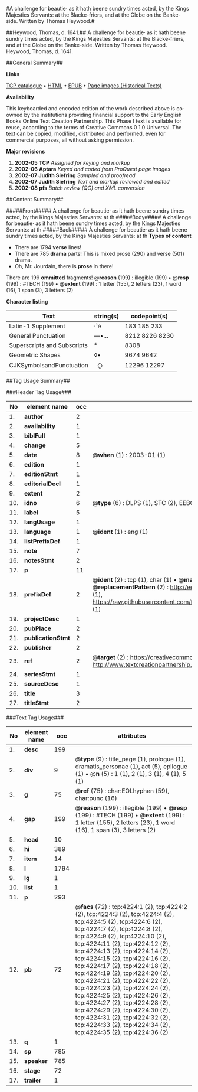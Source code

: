 #A challenge for beautie· as it hath beene sundry times acted, by the Kings Majesties Servants: at the Blacke-friers, and at the Globe on the Banke-side. Written by Thomas Heywood.#

##Heywood, Thomas, d. 1641.##
A challenge for beautie· as it hath beene sundry times acted, by the Kings Majesties Servants: at the Blacke-friers, and at the Globe on the Banke-side. Written by Thomas Heywood.
Heywood, Thomas, d. 1641.

##General Summary##

**Links**

[TCP catalogue](http://www.ota.ox.ac.uk/tcp/)  • 
[HTML](http://tei.it.ox.ac.uk/tcp/Texts-HTML/free/A03/A03190.html)  • 
[EPUB](http://tei.it.ox.ac.uk/tcp/Texts-EPUB/free/A03/A03190.epub) • 
[Page images (Historical Texts)](https://data.historicaltexts.jisc.ac.uk/view?pubId=eebo-99839773e&pageId=eebo-99839773e-4224-1)

**Availability**

This keyboarded and encoded edition of the
	       work described above is co-owned by the institutions
	       providing financial support to the Early English Books
	       Online Text Creation Partnership. This Phase I text is
	       available for reuse, according to the terms of Creative
	       Commons 0 1.0 Universal. The text can be copied,
	       modified, distributed and performed, even for
	       commercial purposes, all without asking permission.

**Major revisions**

1. __2002-05__ __TCP__ *Assigned for keying and markup*
1. __2002-06__ __Aptara__ *Keyed and coded from ProQuest page images*
1. __2002-07__ __Judith Siefring__ *Sampled and proofread*
1. __2002-07__ __Judith Siefring__ *Text and markup reviewed and edited*
1. __2002-08__ __pfs__ *Batch review (QC) and XML conversion*

##Content Summary##

#####Front#####
A challenge for beautie· as it hath beene sundry times acted, by the Kings Majesties Servants: at th
#####Body#####
A challenge for beautie· as it hath beene sundry times acted, by the Kings Majesties Servants: at th
#####Back#####
A challenge for beautie· as it hath beene sundry times acted, by the Kings Majesties Servants: at th
**Types of content**

  * There are 1794 **verse** lines!
  * There are 785 **drama** parts! This is mixed prose (290) and verse (501) drama.
  * Oh, Mr. Jourdain, there is **prose** in there!

There are 199 **ommitted** fragments! 
 @__reason__ (199) : illegible (199)  •  @__resp__ (199) : #TECH (199)  •  @__extent__ (199) : 1 letter (155), 2 letters (23), 1 word (16), 1 span (3), 3 letters (2)

**Character listing**


|Text|string(s)|codepoint(s)|
|---|---|---|
|Latin-1 Supplement|·¹é|183 185 233|
|General Punctuation|—•…|8212 8226 8230|
|Superscripts             and Subscripts|⁴|8308|
|Geometric Shapes|◊▪|9674 9642|
|CJKSymbolsandPunctuation|〈〉|12296 12297|

##Tag Usage Summary##

###Header Tag Usage###

|No|element name|occ|attributes|
|---|---|---|---|
|1.|__author__|2||
|2.|__availability__|1||
|3.|__biblFull__|1||
|4.|__change__|5||
|5.|__date__|8| @__when__ (1) : 2003-01 (1)|
|6.|__edition__|1||
|7.|__editionStmt__|1||
|8.|__editorialDecl__|1||
|9.|__extent__|2||
|10.|__idno__|6| @__type__ (6) : DLPS (1), STC (2), EEBO-CITATION (1), PROQUEST (1), VID (1)|
|11.|__label__|5||
|12.|__langUsage__|1||
|13.|__language__|1| @__ident__ (1) : eng (1)|
|14.|__listPrefixDef__|1||
|15.|__note__|7||
|16.|__notesStmt__|2||
|17.|__p__|11||
|18.|__prefixDef__|2| @__ident__ (2) : tcp (1), char (1)  •  @__matchPattern__ (2) : ([0-9\-]+):([0-9IVX]+) (1), (.+) (1)  •  @__replacementPattern__ (2) : http://eebo.chadwyck.com/downloadtiff?vid=$1&page=$2 (1), https://raw.githubusercontent.com/textcreationpartnership/Texts/master/tcpchars.xml#$1 (1)|
|19.|__projectDesc__|1||
|20.|__pubPlace__|2||
|21.|__publicationStmt__|2||
|22.|__publisher__|2||
|23.|__ref__|2| @__target__ (2) : https://creativecommons.org/publicdomain/zero/1.0/ (1), http://www.textcreationpartnership.org/docs/. (1)|
|24.|__seriesStmt__|1||
|25.|__sourceDesc__|1||
|26.|__title__|3||
|27.|__titleStmt__|2||


###Text Tag Usage###

|No|element name|occ|attributes|
|---|---|---|---|
|1.|__desc__|199||
|2.|__div__|9| @__type__ (9) : title_page (1), prologue (1), dramatis_personae (1), act (5), epilogue (1)  •  @__n__ (5) : 1 (1), 2 (1), 3 (1), 4 (1), 5 (1)|
|3.|__g__|75| @__ref__ (75) : char:EOLhyphen (59), char:punc (16)|
|4.|__gap__|199| @__reason__ (199) : illegible (199)  •  @__resp__ (199) : #TECH (199)  •  @__extent__ (199) : 1 letter (155), 2 letters (23), 1 word (16), 1 span (3), 3 letters (2)|
|5.|__head__|10||
|6.|__hi__|389||
|7.|__item__|14||
|8.|__l__|1794||
|9.|__lg__|1||
|10.|__list__|1||
|11.|__p__|293||
|12.|__pb__|72| @__facs__ (72) : tcp:4224:1 (2), tcp:4224:2 (2), tcp:4224:3 (2), tcp:4224:4 (2), tcp:4224:5 (2), tcp:4224:6 (2), tcp:4224:7 (2), tcp:4224:8 (2), tcp:4224:9 (2), tcp:4224:10 (2), tcp:4224:11 (2), tcp:4224:12 (2), tcp:4224:13 (2), tcp:4224:14 (2), tcp:4224:15 (2), tcp:4224:16 (2), tcp:4224:17 (2), tcp:4224:18 (2), tcp:4224:19 (2), tcp:4224:20 (2), tcp:4224:21 (2), tcp:4224:22 (2), tcp:4224:23 (2), tcp:4224:24 (2), tcp:4224:25 (2), tcp:4224:26 (2), tcp:4224:27 (2), tcp:4224:28 (2), tcp:4224:29 (2), tcp:4224:30 (2), tcp:4224:31 (2), tcp:4224:32 (2), tcp:4224:33 (2), tcp:4224:34 (2), tcp:4224:35 (2), tcp:4224:36 (2)|
|13.|__q__|1||
|14.|__sp__|785||
|15.|__speaker__|785||
|16.|__stage__|72||
|17.|__trailer__|1||
